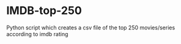 # IMDB-top-250
Python script which creates a csv file of the top 250 movies/series according to imdb rating
